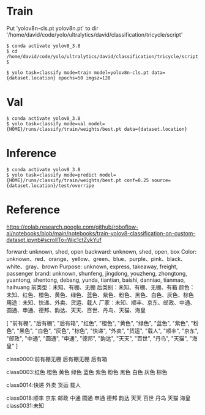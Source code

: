 






# Train
Put 'yolov8n-cls.pt  yolov8n.pt' to dir '/home/david/code/yolo/ultralytics/david/classification/tricycle/script'
```
$ conda activate yolov8_3.8
$ cd /home/david/code/yolo/ultralytics/david/classification/tricycle/script
$ 
```

```
$ yolo task=classify mode=train model=yolov8n-cls.pt data={dataset.location} epochs=50 imgsz=128
```

# Val
```
$ conda activate yolov8_3.8
$ yolo task=classify mode=val model={HOME}/runs/classify/train/weights/best.pt data={dataset.location}
```

# Inference
```
$ conda activate yolov8_3.8
$ yolo task=classify mode=predict model={HOME}/runs/classify/train/weights/best.pt conf=0.25 source={dataset.location}/test/overripe
```



# Reference

https://colab.research.google.com/github/roboflow-ai/notebooks/blob/main/notebooks/train-yolov8-classification-on-custom-dataset.ipynb#scrollTo=Wjc1ctZykYuf




forward: unknown, shed, open
backward: unknown, shed, open, box
Color: unknown、red、orange、yellow、green、blue、purple、pink、black、white、gray、brown
Purpose: unknown, express, takeaway, freight, passenger
brand: unknown, shunfeng, jingdong, youzheng, zhongtong, yuantong, shentong, debang, yunda, tiantian, baishi, danniao, tianmao, haihuang
前类型：未知、有棚、无棚
后类别：未知、有棚、无棚、有箱
颜色：未知、红色、橙色、黄色、绿色、蓝色、紫色、粉色、黑色、白色、灰色、棕色
用途：未知、快递、外卖、货运、载人
厂家：未知、顺丰、京东、邮政、中通、圆通、申通、德邦、韵达、天天、百世、丹鸟、天猫、海皇




[
    "前有棚", "后有棚", "后有箱", 
    "红色", "橙色", "黄色", "绿色", "蓝色", "紫色", "粉色", "黑色", "白色", "灰色", "棕色", 
    "快递", "外卖", "货运", "载人", 
    "顺丰", "京东", "邮政", "中通", "圆通", "申通", "德邦", "韵达", "天天", "百世", "丹鸟", "天猫", "海皇"
]



class0000:前有棚无棚
后有棚无棚
后有箱

class0003:红色
橙色
黄色
绿色
蓝色
紫色
粉色
黑色
白色
灰色
棕色

class0014:快递
外卖
货运
载人

class0018:顺丰
京东
邮政
中通
圆通
申通
德邦
韵达
天天
百世
丹鸟
天猫
海皇
class0031:未知





